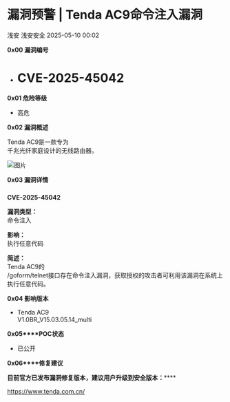 #  漏洞预警 | Tenda AC9命令注入漏洞   
浅安  浅安安全   2025-05-10 00:02  
  
**0x00 漏洞编号**  
- # CVE-2025-45042  
  
**0x01 危险等级**  
- 高危  
  
**0x02 漏洞概述**  
  
Tenda AC9是一款专为  
千兆光纤家庭设计的无线路由器。  
  
![图片](https://mmbiz.qpic.cn/sz_mmbiz_png/7stTqD182SWUohe9dBOYJl7FYD2c1G2MJaB3nNeeIaicJZJgicMpbuVvlRJC8wLAj1tdNIpkmasd62uOkQMoAIow/640?wx_fmt=other&from=appmsg&wxfrom=5&wx_lazy=1&wx_co=1&tp=webp "")  
  
**0x03 漏洞详情**  
###   
  
**CVE-2025-45042**  
  
**漏洞类型：**  
命令注入  
  
**影响：**  
执行任意代码  
  
**简述：**  
Tenda AC9的  
/goform/telnet接口存在命令注入漏洞，获取授权的攻击者可利用该漏洞在系统上执行任意代码。  
  
**0x04 影响版本**  
- Tenda AC9   
V1.0BR_V15.03.05.14_multi  
  
**0x05****POC状态**  
- 已公开  
  
**0x06****修复建议**  
  
******目前官方已发布漏洞修复版本，建议用户升级到安全版本****：******  
  
https://www.tenda.com.cn/  
  
  
  
